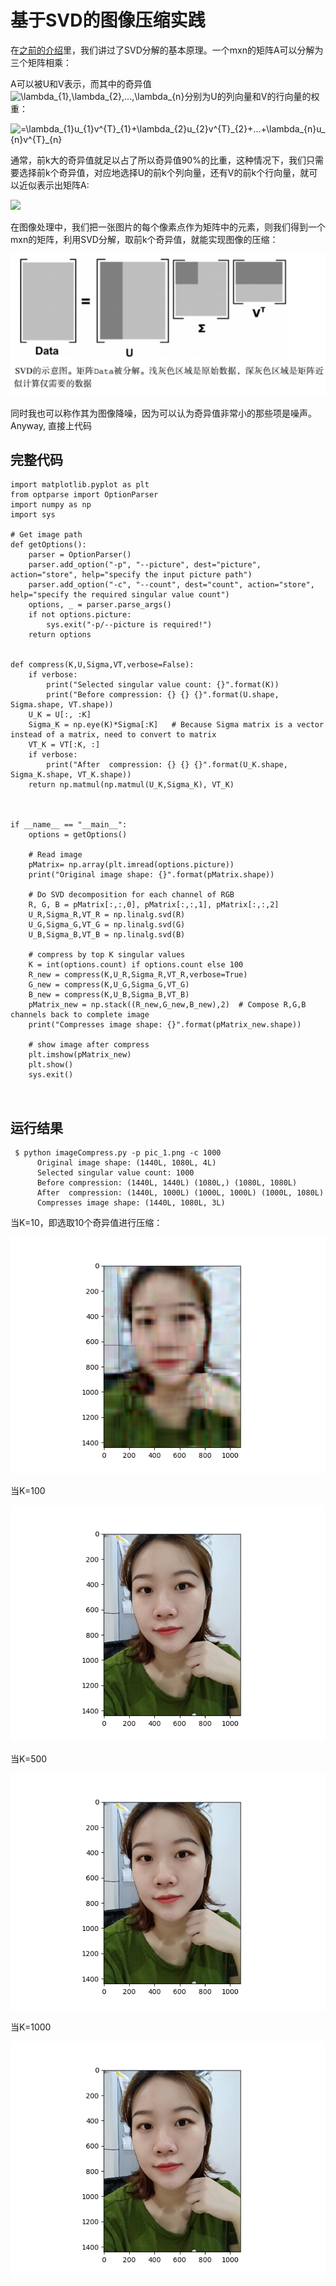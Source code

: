 # 基于SVD的图像压缩实践

在[之前的介绍](https://github.com/DorianZi/algorithm_explained/blob/master/matrix_SVD_decomposition.md)里，我们讲过了SVD分解的基本原理。一个mxn的矩阵A可以分解为三个矩阵相乘：

A可以被U和V表示，而其中的奇异值<img src="https://latex.codecogs.com/gif.latex?\lambda_{1},\lambda_{2},...,\lambda_{n}" title="\lambda_{1},\lambda_{2},...,\lambda_{n}" />分别为U的列向量和V的行向量的权重：

<img src="https://latex.codecogs.com/gif.latex?\underset{m\times&space;n}{A}=\lambda_{1}u_{1}v^{T}_{1}&plus;\lambda_{2}u_{2}v^{T}_{2}&plus;...&plus;\lambda_{n}u_{n}v^{T}_{n}" title="=\lambda_{1}u_{1}v^{T}_{1}+\lambda_{2}u_{2}v^{T}_{2}+...+\lambda_{n}u_{n}v^{T}_{n}" />

通常，前k大的奇异值就足以占了所以奇异值90%的比重，这种情况下，我们只需要选择前k个奇异值，对应地选择U的前k个列向量，还有V的前k个行向量，就可以近似表示出矩阵A:

<img src="https://latex.codecogs.com/gif.latex?\underset{m\times&space;n}{\tilde{A}}=\underset{m\times&space;k}{(u_{1},u_{2},...,u_{k})}&space;\underset{k\times&space;k}{\begin{bmatrix}&space;\lambda_{1}&&space;&&space;&&space;0&space;\\&space;&&space;\lambda_{2}&&space;&&space;\\&space;&&space;&&space;...&&space;\\&space;&&space;&&space;&&space;\lambda_{k}\end{bmatrix}}&space;\underset{k\times&space;n}{\begin{pmatrix}&space;v^{T}_{1}\\&space;v^{T}_{2}\\&space;...\\&space;v^{T}_{k}&space;\end{pmatrix}&space;}">

在图像处理中，我们把一张图片的每个像素点作为矩阵中的元素，则我们得到一个mxn的矩阵，利用SVD分解，取前k个奇异值，就能实现图像的压缩：

<img src="https://github.com/DorianZi/algorithm_explained/raw/master/res/svd_cut.png">

同时我也可以称作其为图像降噪，因为可以认为奇异值非常小的那些项是噪声。
Anyway, 直接上代码

## 完整代码
```
import matplotlib.pyplot as plt
from optparse import OptionParser
import numpy as np
import sys

# Get image path
def getOptions():
	parser = OptionParser()
	parser.add_option("-p", "--picture", dest="picture", action="store", help="specify the input picture path")
	parser.add_option("-c", "--count", dest="count", action="store", help="specify the required singular value count")
	options, _ = parser.parse_args()
	if not options.picture:
		sys.exit("-p/--picture is required!")
	return options


def compress(K,U,Sigma,VT,verbose=False):
	if verbose:
		print("Selected singular value count: {}".format(K))
		print("Before compression: {} {} {}".format(U.shape, Sigma.shape, VT.shape))
	U_K = U[:, :K]
	Sigma_K = np.eye(K)*Sigma[:K]   # Because Sigma matrix is a vector instead of a matrix, need to convert to matrix
	VT_K = VT[:K, :]
	if verbose:
		print("After  compression: {} {} {}".format(U_K.shape, Sigma_K.shape, VT_K.shape))
	return np.matmul(np.matmul(U_K,Sigma_K), VT_K)



if __name__ == "__main__":
	options = getOptions()

	# Read image
	pMatrix= np.array(plt.imread(options.picture))
	print("Original image shape: {}".format(pMatrix.shape))

	# Do SVD decomposition for each channel of RGB
	R, G, B = pMatrix[:,:,0], pMatrix[:,:,1], pMatrix[:,:,2]
	U_R,Sigma_R,VT_R = np.linalg.svd(R)
	U_G,Sigma_G,VT_G = np.linalg.svd(G)
	U_B,Sigma_B,VT_B = np.linalg.svd(B)

	# compress by top K singular values
	K = int(options.count) if options.count else 100
	R_new = compress(K,U_R,Sigma_R,VT_R,verbose=True)
	G_new = compress(K,U_G,Sigma_G,VT_G)
	B_new = compress(K,U_B,Sigma_B,VT_B)
	pMatrix_new = np.stack((R_new,G_new,B_new),2)  # Compose R,G,B channels back to complete image
	print("Compresses image shape: {}".format(pMatrix_new.shape))

	# show image after compress
	plt.imshow(pMatrix_new)
	plt.show()
	sys.exit()



```

## 运行结果
```
 $ python imageCompress.py -p pic_1.png -c 1000
      Original image shape: (1440L, 1080L, 4L)
      Selected singular value count: 1000
      Before compression: (1440L, 1440L) (1080L,) (1080L, 1080L)
      After  compression: (1440L, 1000L) (1000L, 1000L) (1000L, 1080L)
      Compresses image shape: (1440L, 1080L, 3L)
```
当K=10，即选取10个奇异值进行压缩：

<img src="https://github.com/DorianZi/algorithm_explained/blob/master/res/SVD_k_10.png?raw=true">

当K=100

<img src="https://github.com/DorianZi/algorithm_explained/blob/master/res/SVD_k_100.png?raw=true">

当K=500

<img src="https://github.com/DorianZi/algorithm_explained/blob/master/res/SVD_k_500.png?raw=true">

当K=1000

<img src="https://github.com/DorianZi/algorithm_explained/blob/master/res/SVD_k_1000.png?raw=true">

